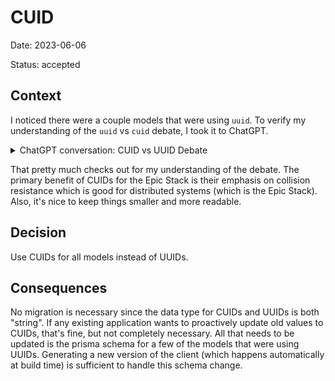 # CUID

Date: 2023-06-06

Status: accepted

## Context

I noticed there were a couple models that were using `uuid`. To verify my
understanding of the `uuid` vs `cuid` debate, I took it to ChatGPT.

<details>
<summary>ChatGPT conversation: CUID vs UUID Debate</summary>

**CUID vs UUID Debate** -
[June 6, 2023](https://chat.openai.com/share/cc0eb433-9bc0-48ea-861a-dfc7ed5acf43)

**Kent:** Please argue both sides of the cuid vs uuid debate.

**ChatGPT:** Sure! Let's explore both sides of the debate between CUID
(Collision-resistant Unique ID) and UUID (Universally Unique Identifier).

Arguments in favor of CUID:

1.  Simplicity and readability: CUIDs are designed to be simple and
    human-readable, consisting of a combination of lowercase letters and
    numbers. This makes them easier to work with and understand compared to the
    alphanumeric strings of UUIDs.
2.  Shorter length: CUIDs are typically shorter in length compared to UUIDs,
    which can be advantageous in certain scenarios where storage or transmission
    efficiency is a concern. The shorter length can lead to reduced memory usage
    and faster processing times.
3.  Collision resistance: CUIDs are specifically designed to minimize the
    chances of collision, meaning the probability of generating duplicate IDs is
    extremely low. This makes them suitable for scenarios where uniqueness is
    crucial, such as database keys or distributed systems.

Arguments in favor of UUID:

1.  Universality and standardization: UUIDs are widely recognized and used
    across different systems and programming languages. They have a standardized
    format and are supported by various libraries and frameworks, making them
    easier to integrate into existing systems and ensure compatibility.
2.  Higher entropy and randomness: UUIDs typically have a higher degree of
    randomness due to the inclusion of a timestamp and a unique identifier from
    the host or network. This can be beneficial in situations where security and
    unpredictability are essential, such as generating secure session tokens or
    cryptographic keys.
3.  Widely adopted solutions: UUIDs have been widely adopted and proven to be
    effective in various use cases, including distributed systems, databases,
    and web applications. This extensive usage has resulted in a wealth of
    knowledge, libraries, and best practices associated with working with UUIDs,
    making them a reliable choice.

In summary, the choice between CUID and UUID depends on the specific
requirements of the application or system. CUIDs offer simplicity, shorter
length, and collision resistance, making them suitable for scenarios where
readability and uniqueness are critical. On the other hand, UUIDs provide
universality, standardization, higher entropy, and wider adoption, making them a
strong choice for applications that require compatibility, security, and a
proven track record.

</details>

That pretty much checks out for my understanding of the debate. The primary
benefit of CUIDs for the Epic Stack is their emphasis on collision resistance
which is good for distributed systems (which is the Epic Stack). Also, it's nice
to keep things smaller and more readable.

## Decision

Use CUIDs for all models instead of UUIDs.

## Consequences

No migration is necessary since the data type for CUIDs and UUIDs is both
"string". If any existing application wants to proactively update old values to
CUIDs, that's fine, but not completely necessary. All that needs to be updated
is the prisma schema for a few of the models that were using UUIDs. Generating a
new version of the client (which happens automatically at build time) is
sufficient to handle this schema change.
